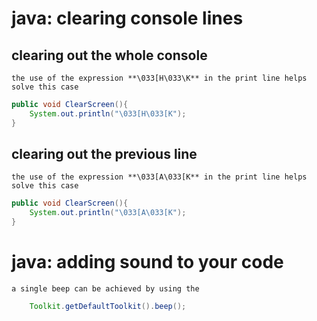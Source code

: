 # java: clearing console lines

## clearing out the whole console

    the use of the expression **\033[H\033\K** in the print line helps solve this case

```java
public void ClearScreen(){
    System.out.println("\033[H\033[K");
}

```

## clearing out the previous line 

    the use of the expression **\033[A\033[K** in the print line helps solve this case

```java
public void ClearScreen(){
    System.out.println("\033[A\033[K");
}
```

# java: adding sound to your code

    a single beep can be achieved by using the

```java
    Toolkit.getDefaultToolkit().beep();

```